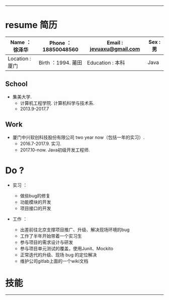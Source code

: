 ***
# resume 简历 

Name ： 徐泽华 | Phone ： 18850048560 | Email : jevuaxu@gmail.com | Sex : 男 
---|---|---|---
Location : 厦门 | Birth ：1994. 莆田 | Education : 本科 | Java



## School
* 集美大学. 
   + 计算机工程学院.  计算机科学与技术系.
   + 2013.9-2017.7

## Work
* 厦门中兴软创科技股份有限公司 two year now（包括一年的实习）. 
   + 2016.7-2017.9. 实习.
   + 2017.10-now. Java初级开发工程师. 

# Do ?

* 实习 ： 

   - 做些bug的修复 
   - 功能模块的开发 
   - 项目接口的开发 

* 工作 ： 
   + 出差前往北京支撑项目推广、升级、解决现场环境的bug
   + 工作了半年开始带着一个实习生
   + 参与项目的需求设计与研发
   + 参与项目单元测试的覆盖，使用Junit、Mockito
   + 正常迭代的升级、现场 bug 的定位解决
   + 维护公司gitlab上面的一个wiki文档
 
# 技能 




***

